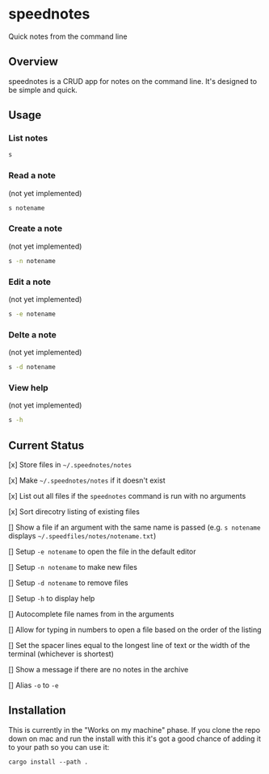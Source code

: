 # speednotes

Quick notes from the command line

## Overview

speednotes is a CRUD app for notes on the 
command line. It's designed to be simple and
quick. 

## Usage

### List notes

```bash
s
```

### Read a note 

(not yet implemented)

```bash
s notename 
```

### Create a note 

(not yet implemented)

```bash
s -n notename 
```

### Edit a note 

(not yet implemented)

```bash
s -e notename 
```

### Delte a note 

(not yet implemented)

```bash
s -d notename 
```

### View help 

(not yet implemented)

```bash
s -h
```

## Current Status


[x] Store files in `~/.speednotes/notes`

[x] Make `~/.speednotes/notes` if it doesn't exist

[x] List out all files if the `speednotes` command is
run with no arguments

[x] Sort direcotry listing of existing files

[] Show a file if an argument with the same name
is passed (e.g. `s notename` displays 
`~/.speedfiles/notes/notename.txt`)

[] Setup `-e notename` to open the file in 
the default editor

[] Setup `-n notename` to make new files

[] Setup `-d notename` to remove files

[] Setup `-h` to display help

[] Autocomplete file names from in the arguments 

[] Allow for typing in numbers to open a file
based on the order of the listing

[] Set the spacer lines equal to the longest
line of text or the width of the terminal 
(whichever is shortest)

[] Show a message if there are no notes in
the archive

[] Alias `-o` to `-e`

## Installation

This is currently in the "Works on my machine" 
phase. If you clone the repo down on mac and run 
the install with this it's got a good chance of 
adding it to your path so you can use it:


```
cargo install --path .
```


